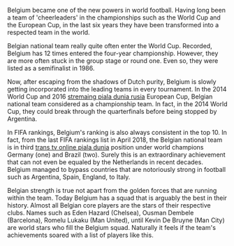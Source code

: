 Belgium became one of the new powers in world football. Having long been
a team of 'cheerleaders' in the championships such as the World Cup and
the European Cup, in the last six years they have been transformed into
a respected team in the world.

Belgian national team really quite often enter the World Cup. Recorded,
Belgium has 12 times entered the four-year championship. However, they
are more often stuck in the group stage or round one. Even so, they were
listed as a semifinalist in 1986.

Now, after escaping from the shadows of Dutch purity, Belgium is slowly
getting incorporated into the leading teams in every tournament. In the
2014 World Cup and 2016 [stremaing piala dunia
rusia](http://bismilah.xyz/pialadunia) European Cup, Belgian national
team considered as a championship team. In fact, in the 2014 World Cup,
they could break through the quarterfinals before being stopped by
Argentina.

In FIFA rankings, Belgium's ranking is also always consistent in the top
10. In fact, from the last FIFA rankings list in April 2018, the Belgian
national team is in third [trans tv online piala
dunia](http://bismilah.xyz/tvonline) position under world champions
Germany (one) and Brazil (two). Surely this is an extraordinary
achievement that can not even be equaled by the Netherlands in recent
decades. Belgium managed to bypass countries that are notoriously strong
in football such as Argentina, Spain, England, to Italy.

Belgian strength is true not apart from the golden forces that are
running within the team. Today Belgium has a squad that is arguably the
best in their history. Almost all Belgian core players are the stars of
their respective clubs. Names such as Eden Hazard (Chelsea), Ousman
Dembele (Barcelona), Romelu Lukaku (Man United), until Kevin De Bruyne
(Man City) are world stars who fill the Belgium squad. Naturally it
feels if the team's achievements soared with a list of players like
this.